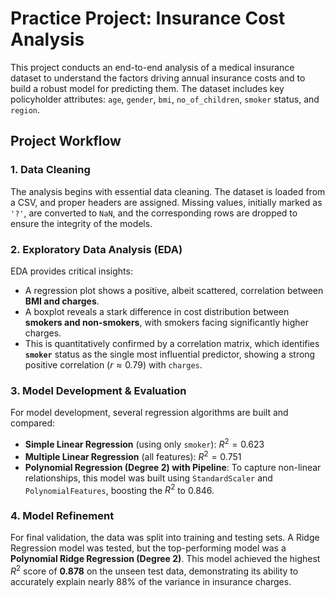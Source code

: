 # Practice Project: Insurance Cost Analysis

This project conducts an end-to-end analysis of a medical insurance dataset to understand the factors driving annual insurance costs and to build a robust model for predicting them. The dataset includes key policyholder attributes: `age`, `gender`, `bmi`, `no_of_children`, `smoker` status, and `region`.

## Project Workflow

### 1. Data Cleaning

The analysis begins with essential data cleaning. The dataset is loaded from a CSV, and proper headers are assigned. Missing values, initially marked as `'?'`, are converted to `NaN`, and the corresponding rows are dropped to ensure the integrity of the models.

### 2. Exploratory Data Analysis (EDA)

EDA provides critical insights:

- A regression plot shows a positive, albeit scattered, correlation between **BMI and charges**.
- A boxplot reveals a stark difference in cost distribution between **smokers and non-smokers**, with smokers facing significantly higher charges.
- This is quantitatively confirmed by a correlation matrix, which identifies **`smoker`** status as the single most influential predictor, showing a strong positive correlation ($r \approx 0.79$) with `charges`.

### 3. Model Development & Evaluation

For model development, several regression algorithms are built and compared:

- **Simple Linear Regression** (using only `smoker`): $R^2 = 0.623$
- **Multiple Linear Regression** (all features): $R^2 = 0.751$
- **Polynomial Regression (Degree 2) with Pipeline**: To capture non-linear relationships, this model was built using `StandardScaler` and `PolynomialFeatures`, boosting the $R^2$ to $0.846$.

### 4. Model Refinement

For final validation, the data was split into training and testing sets. A Ridge Regression model was tested, but the top-performing model was a **Polynomial Ridge Regression (Degree 2)**. This model achieved the highest $R^2$ score of **0.878** on the unseen test data, demonstrating its ability to accurately explain nearly 88% of the variance in insurance charges.

